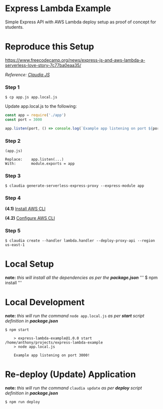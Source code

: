 # Express Lambda Example

Simple Express API with AWS Lambda deploy setup as proof of concept for students.

# Reproduce this Setup
https://www.freecodecamp.org/news/express-js-and-aws-lambda-a-serverless-love-story-7c77ba0eaa35/

*Reference: [Claudia JS](https://claudiajs.com/tutorials/serverless-express.html)*

### Step 1
```
$ cp app.js app.local.js
```
Update app.local.js to the following:
```javascript
const app = require('./app')
const port = 3000

app.listen(port, () => console.log(`Example app listening on port ${port}!`))
```

### Step 2
```
(app.js)

Replace:    app.listen(...)
With:       module.exports = app
```

### Step 3
```
$ claudia generate-serverless-express-proxy --express-module app
```

### Step 4
**(4.1)** [Install AWS CLI](https://docs.aws.amazon.com/cli/latest/userguide/cli-chap-install.html)

**(4.2)** [Configure AWS CLI](https://docs.aws.amazon.com/cli/latest/userguide/cli-chap-configure.html)

### Step 5
```
$ claudia create --handler lambda.handler --deploy-proxy-api --region us-east-1
```

# Local Setup
**note:** *this will install all the dependencies as per the **package.json***
'''
$ npm install
'''

# Local Development
**note:** *this will run the command* `node app.local.js` *as per **start** script definition in **package.json***
```
$ npm start

    > express-lambda-example@1.0.0 start /home/anthony/projects/express-lambda-example
    > node app.local.js

    Example app listening on port 3000!
```

# Re-deploy (Update) Application
**note:** *this will run the command* `claudia update` *as per **deploy** script definition in **package.json***
```
$ npm run deploy
```
